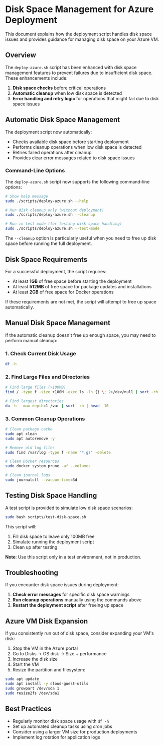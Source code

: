 # Disk Space Management for Azure Deployment

This document explains how the deployment script handles disk space issues and provides guidance for managing disk space on your Azure VM.

## Overview

The `deploy-azure.sh` script has been enhanced with disk space management features to prevent failures due to insufficient disk space. These enhancements include:

1. **Disk space checks** before critical operations
2. **Automatic cleanup** when low disk space is detected
3. **Error handling and retry logic** for operations that might fail due to disk space issues

## Automatic Disk Space Management

The deployment script now automatically:

- Checks available disk space before starting deployment
- Performs cleanup operations when low disk space is detected
- Retries failed operations after cleanup
- Provides clear error messages related to disk space issues

### Command-Line Options

The `deploy-azure.sh` script now supports the following command-line options:

```bash
# Show help message
sudo ./scripts/deploy-azure.sh --help

# Run disk cleanup only (without deployment)
sudo ./scripts/deploy-azure.sh --cleanup

# Run in test mode (for testing disk space handling)
sudo ./scripts/deploy-azure.sh --test-mode
```

The `--cleanup` option is particularly useful when you need to free up disk space before running the full deployment.

## Disk Space Requirements

For a successful deployment, the script requires:

- At least **1GB** of free space before starting the deployment
- At least **512MB** of free space for package updates and installations
- At least **2GB** of free space for Docker operations

If these requirements are not met, the script will attempt to free up space automatically.

## Manual Disk Space Management

If the automatic cleanup doesn't free up enough space, you may need to perform manual cleanup:

### 1. Check Current Disk Usage

```bash
df -h
```

### 2. Find Large Files and Directories

```bash
# Find large files (>100MB)
find / -type f -size +100M -exec ls -lh {} \; 2>/dev/null | sort -rh

# Find largest directories
du -h --max-depth=1 /var | sort -rh | head -10
```

### 3. Common Cleanup Operations

```bash
# Clean package cache
sudo apt clean
sudo apt autoremove -y

# Remove old log files
sudo find /var/log -type f -name "*.gz" -delete

# Clean Docker resources
sudo docker system prune -af --volumes

# Clean journal logs
sudo journalctl --vacuum-time=3d
```

## Testing Disk Space Handling

A test script is provided to simulate low disk space scenarios:

```bash
sudo bash scripts/test-disk-space.sh
```

This script will:
1. Fill disk space to leave only 100MB free
2. Simulate running the deployment script
3. Clean up after testing

**Note**: Use this script only in a test environment, not in production.

## Troubleshooting

If you encounter disk space issues during deployment:

1. **Check error messages** for specific disk space warnings
2. **Run cleanup operations** manually using the commands above
3. **Restart the deployment script** after freeing up space

## Azure VM Disk Expansion

If you consistently run out of disk space, consider expanding your VM's disk:

1. Stop the VM in the Azure portal
2. Go to Disks → OS disk → Size + performance
3. Increase the disk size
4. Start the VM
5. Resize the partition and filesystem:

```bash
sudo apt update
sudo apt install -y cloud-guest-utils
sudo growpart /dev/sda 1
sudo resize2fs /dev/sda1
```

## Best Practices

- Regularly monitor disk space usage with `df -h`
- Set up automated cleanup tasks using cron jobs
- Consider using a larger VM size for production deployments
- Implement log rotation for application logs
